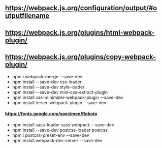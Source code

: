 ## https://webpack.js.org/configuration/output/#outputfilename
## https://webpack.js.org/plugins/html-webpack-plugin/
## https://webpack.js.org/plugins/copy-webpack-plugin/

- npm i webpack-merge --save-dev
- npm install --save-dev css-loader
- npm install --save-dev style-loader
- npm install --save-dev mini-css-extract-plugin
- npm install css-minimizer-webpack-plugin --save-dev
- npm install terser-webpack-plugin --save-dev

#### https://fonts.google.com/specimen/Roboto

- npm install sass-loader sass webpack --save-dev
- npm install --save-dev postcss-loader postcss
- npm i postcss-preset-env --save-dev
- npm install webpack-dev-server --save-dev

